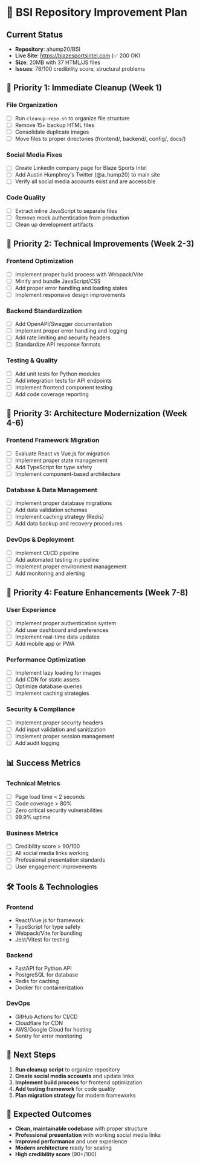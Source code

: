# 🚀 BSI Repository Improvement Plan

## Current Status
- **Repository**: ahump20/BSI
- **Live Site**: https://blazesportsintel.com (✅ 200 OK)
- **Size**: 20MB with 37 HTML/JS files
- **Issues**: 78/100 credibility score, structural problems

## 🎯 Priority 1: Immediate Cleanup (Week 1)

### File Organization
- [ ] Run `cleanup-repo.sh` to organize file structure
- [ ] Remove 15+ backup HTML files
- [ ] Consolidate duplicate images
- [ ] Move files to proper directories (frontend/, backend/, config/, docs/)

### Social Media Fixes
- [ ] Create LinkedIn company page for Blaze Sports Intel
- [ ] Add Austin Humphrey's Twitter (@a_hump20) to main site
- [ ] Verify all social media accounts exist and are accessible

### Code Quality
- [ ] Extract inline JavaScript to separate files
- [ ] Remove mock authentication from production
- [ ] Clean up development artifacts

## 🎯 Priority 2: Technical Improvements (Week 2-3)

### Frontend Optimization
- [ ] Implement proper build process with Webpack/Vite
- [ ] Minify and bundle JavaScript/CSS
- [ ] Add proper error handling and loading states
- [ ] Implement responsive design improvements

### Backend Standardization
- [ ] Add OpenAPI/Swagger documentation
- [ ] Implement proper error handling and logging
- [ ] Add rate limiting and security headers
- [ ] Standardize API response formats

### Testing & Quality
- [ ] Add unit tests for Python modules
- [ ] Add integration tests for API endpoints
- [ ] Implement frontend component testing
- [ ] Add code coverage reporting

## 🎯 Priority 3: Architecture Modernization (Week 4-6)

### Frontend Framework Migration
- [ ] Evaluate React vs Vue.js for migration
- [ ] Implement proper state management
- [ ] Add TypeScript for type safety
- [ ] Implement component-based architecture

### Database & Data Management
- [ ] Implement proper database migrations
- [ ] Add data validation schemas
- [ ] Implement caching strategy (Redis)
- [ ] Add data backup and recovery procedures

### DevOps & Deployment
- [ ] Implement CI/CD pipeline
- [ ] Add automated testing in pipeline
- [ ] Implement proper environment management
- [ ] Add monitoring and alerting

## 🎯 Priority 4: Feature Enhancements (Week 7-8)

### User Experience
- [ ] Implement proper authentication system
- [ ] Add user dashboard and preferences
- [ ] Implement real-time data updates
- [ ] Add mobile app or PWA

### Performance Optimization
- [ ] Implement lazy loading for images
- [ ] Add CDN for static assets
- [ ] Optimize database queries
- [ ] Implement caching strategies

### Security & Compliance
- [ ] Implement proper security headers
- [ ] Add input validation and sanitization
- [ ] Implement proper session management
- [ ] Add audit logging

## 📊 Success Metrics

### Technical Metrics
- [ ] Page load time < 2 seconds
- [ ] Code coverage > 80%
- [ ] Zero critical security vulnerabilities
- [ ] 99.9% uptime

### Business Metrics
- [ ] Credibility score > 90/100
- [ ] All social media links working
- [ ] Professional presentation standards
- [ ] User engagement improvements

## 🛠️ Tools & Technologies

### Frontend
- React/Vue.js for framework
- TypeScript for type safety
- Webpack/Vite for bundling
- Jest/Vitest for testing

### Backend
- FastAPI for Python API
- PostgreSQL for database
- Redis for caching
- Docker for containerization

### DevOps
- GitHub Actions for CI/CD
- Cloudflare for CDN
- AWS/Google Cloud for hosting
- Sentry for error monitoring

## 📝 Next Steps

1. **Run cleanup script** to organize repository
2. **Create social media accounts** and update links
3. **Implement build process** for frontend optimization
4. **Add testing framework** for code quality
5. **Plan migration strategy** for modern frameworks

## 🎉 Expected Outcomes

- **Clean, maintainable codebase** with proper structure
- **Professional presentation** with working social media links
- **Improved performance** and user experience
- **Modern architecture** ready for scaling
- **High credibility score** (90+/100)